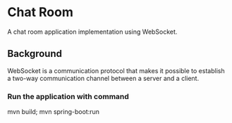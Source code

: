 # Chat Room
A chat room application implementation using WebSocket.

## Background
WebSocket is a communication protocol that makes it possible to establish a two-way communication channel between a
server and a client.


### Run the application with command
mvn build; mvn spring-boot:run
